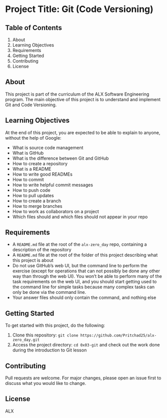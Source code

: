 # Project Title: Git (Code Versioning)

## Table of Contents
1. About
2. Learning Objectives
3. Requirements
4. Getting Started
5. Contributing
6. License

## About <a name="about"></a>
This project is part of the curriculum of the ALX Software Engineering program. The main objective of this project is to understand and implement Git and Code Versioning.

## Learning Objectives <a name="learning-objectives"></a>
At the end of this project, you are expected to be able to explain to anyone, without the help of Google:
- What is source code management
- What is GitHub
- What is the difference between Git and GitHub
- How to create a repository
- What is a README
- How to write good READMEs
- How to commit
- How to write helpful commit messages
- How to push code
- How to pull updates
- How to create a branch
- How to merge branches
- How to work as collaborators on a project
- Which files should and which files should not appear in your repo

## Requirements <a name="requirements"></a>
- A `README.md` file at the root of the  `alx-zero_day` repo, containing a description of the repository
- A `README.md` file at the root of the folder of this project describing what this project is about
- Do not use GitHub’s web UI, but the command line to perform the exercise (except for operations that can not possibly be done any other way than
through the web UI). You won’t be able to perform many of the task requirements on the web UI, and you should start getting used to the command line for simple tasks because many complex tasks can only be done via the command line.
- Your answer files should only contain the command, and nothing else

## Getting Started <a name="getting-started"></a>
To get started with this project, do the following:

1. Clone this repository: `git clone https://github.com/Pritchad25/alx-zero_day.git`
2. Access the project directory: `cd 0x03-git` and check out the work done during the introduction to Git lesson

## Contributing <a name="contributing"></a>
Pull requests are welcome. For major changes, please open an issue first to discuss what you would like to change.

## License <a name="license"></a>
ALX 
